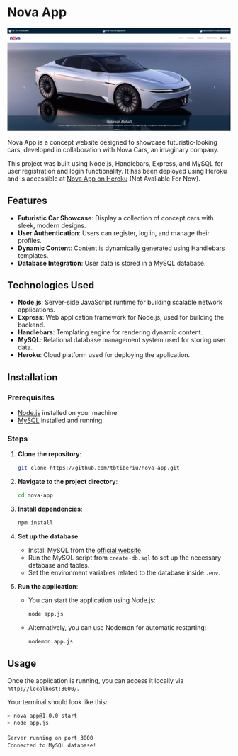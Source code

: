 # Nova App

![Home Page](home.png)

Nova App is a concept website designed to showcase futuristic-looking cars, developed in collaboration with Nova Cars, an imaginary company.

This project was built using Node.js, Handlebars, Express, and MySQL for user registration and login functionality. It has been deployed using Heroku and is accessible at [Nova App on Heroku](https://tbtiberiu-nova-app-8339ae54e906.herokuapp.com/) (Not Avaliable For Now).

## Features

- **Futuristic Car Showcase**: Display a collection of concept cars with sleek, modern designs.
- **User Authentication**: Users can register, log in, and manage their profiles.
- **Dynamic Content**: Content is dynamically generated using Handlebars templates.
- **Database Integration**: User data is stored in a MySQL database.

## Technologies Used

- **Node.js**: Server-side JavaScript runtime for building scalable network applications.
- **Express**: Web application framework for Node.js, used for building the backend.
- **Handlebars**: Templating engine for rendering dynamic content.
- **MySQL**: Relational database management system used for storing user data.
- **Heroku**: Cloud platform used for deploying the application.

## Installation

### Prerequisites

- [Node.js](https://nodejs.org/) installed on your machine.
- [MySQL](https://dev.mysql.com/downloads/installer/) installed and running.

### Steps

1. **Clone the repository**:
   ```bash
   git clone https://github.com/tbtiberiu/nova-app.git
   ```
2. **Navigate to the project directory**:
   ```bash
   cd nova-app
   ```
3. **Install dependencies**:
   ```bash
   npm install
   ```
4. **Set up the database**:

   - Install MySQL from the [official website](https://dev.mysql.com/downloads/installer/).
   - Run the MySQL script from `create-db.sql` to set up the necessary database and tables.
   - Set the environment variables related to the database inside `.env`.

5. **Run the application**:
   - You can start the application using Node.js:
     ```bash
     node app.js
     ```
   - Alternatively, you can use Nodemon for automatic restarting:
     ```bash
     nodemon app.js
     ```

## Usage

Once the application is running, you can access it locally via `http://localhost:3000/`.

Your terminal should look like this:

```bash
> nova-app@1.0.0 start
> node app.js

Server running on port 3000
Connected to MySQL database!
```
